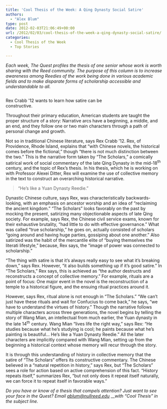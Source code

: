 ```yaml
---
title: 'Cool Thesis of the Week: A Qing Dynasty Social Satire'
authors: 
  - "Alex Blum"
type: post
date: 2012-02-03T21:06:49+00:00
url: /2012/02/03/cool-thesis-of-the-week-a-qing-dynasty-social-satire/
categories:
  - Cool Thesis of the Week
  - Top Stories

---
```

_Each week, The Quest profiles the thesis of one senior whose work is worth sharing with the Reed community. The purpose of this column is to increase awareness among Reedies of the work being done in various academic fields and to make disparate forms of scholarship accessible and understandable to all._

<div id="attachment_1227" style="width: 310px" class="wp-caption alignright">
  <a href="http://www.reedquest.org/2012/02/cool-thesis-of-the-week-a-qing-dynasty-social-satire/cool-thesis-lol-resized/" rel="attachment wp-att-1227"><img class="size-medium wp-image-1227" title="Cool Thesis lol Resized" src="https://i1.wp.com/www.reedquest.org/wp-content/uploads/2012/02/Cool-Thesis-lol-Resized-300x167.jpg?resize=300%2C167" alt="" data-recalc-dims="1" /></a>
  
  <p class="wp-caption-text">
    Rex Crabb '12 wants to learn how satire can be constructive.
  </p>
</div>

Throughout their primary education, American students are taught the proper structure of a story: Narrative arcs have a beginning, a middle, and an end, and they follow one or two main characters through a path of personal change and growth.

Not so in traditional Chinese literature, says Rex Crabb &#8217;12. Rex, of Providence, Rhode Island, explains that “with Chinese novels, the historical comes before the fictional,” though “there is not much distinction between the two.” This is the narrative form taken by “The Scholars,” a comically satirical work of social commentary of the late Qing Dynasty in the mid-18<sup>th</sup> century, and the topic of Rex&#8217;s thesis. In his thesis, which he is working on with Professor Alexei Ditter, Rex will examine the use of collective memory in the text to construct an overarching historical narrative.

> &#8220;He&#8217;s like a Yuan Dynasty Reedie.&#8221;

Dynastic Chinese culture, says Rex, was characteristically backwards-looking, with an emphasis on ancestor worship and an idea of “reclaiming the ancient kingdom.” “The Scholars” looks favorably on the past by mocking the present, satirizing many objectionable aspects of late Qing society. For example, says Rex, the Chinese civil service exams, known for their exhaustive brutality, “had little to do with effective governance.” What was called “true scholarship,” he goes on, actually consisted of scholars “going around and having huge parties, gossiping about one another.” Also satirized was the habit of the mercantile elite of “buying themselves the literati lifestyle,” because, Rex says, the “image of power was connected to scholarship.”

“The thing with satire is that it&#8217;s always really easy to see what it&#8217;s breaking down,” says Rex. However, “it also builds something up if it&#8217;s good satire.” In “The Scholars,” Rex says, this is achieved as “the author destructs and reconstructs a concept of collective memory.” For example, rituals are a point of focus: One major event in the novel is the reconstruction of a temple to a historical figure, and the ensuing ritual practices around it.

However, says Rex, ritual alone is not enough in “The Scholars.” “We can&#8217;t just have these rituals and wait for Confucius to come back,” he says, “we have to understand the virtues of history.” Though the narrative follows multiple characters across three generations, the novel begins by telling the story of Wang Mian, an intellectual from much earlier, the Yuan dynasty in the late 14<sup>th</sup> century. Wang Mian “lives life the right way,” says Rex: “He studies because what he&#8217;s studying is cool; he paints because what he&#8217;s painting is beautiful&#8230; He&#8217;s like a Yuan Dynasty Reedie.” All the later characters are implicitly compared with Wang Mian, setting up from the beginning a historical context whose memory will recur through the story.

It is through this understanding of history in collective memory that the satire of “The Scholars” offers its constructive commentary. The Chinese believed in a “natural repetition in history,” says Rex, but “The Scholars” sees a role for action based on active comprehension of this fact. “History repeats itself,” summarizes Rex, “but not only does it repeat itself naturally, we can force it to repeat itself in favorable ways.”

 _Do you have or know of a thesis that compels attention? Just want to see your face in the Quest? Email_ [_&#x61;&#x62;&#x6c;&#x75;&#x6d;&#x40;<span class="oe_displaynone">null</span>&#x72;&#x65;&#x65;&#x64;&#x2e;&#x65;&#x64;&#x75;_][1] ___with “Cool Thesis” in the subject line._

 [1]: mailto:&#x61;&#x62;&#x6c;&#x75;&#x6d;&#x40;&#x72;&#x65;&#x65;&#x64;&#x2e;&#x65;&#x64;&#x75;